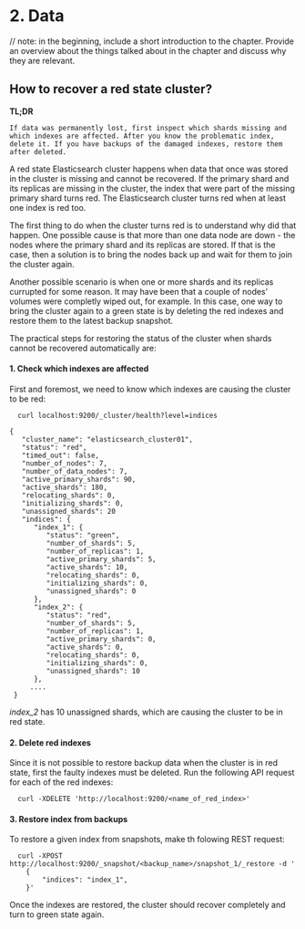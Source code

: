 # 2. Data

// note: in the beginning, include a short introduction to the chapter. Provide an overview about the things talked about in the chapter and discuss why they are relevant.


## How to recover a red state cluster?

**TL;DR**
```
If data was permanently lost, first inspect which shards missing and which indexes are affected. After you know the problematic index, delete it. If you have backups of the damaged indexes, restore them after deleted.
```

A red state Elasticsearch cluster happens when data that once was stored in the cluster is missing and cannot be recovered. If the primary shard and its replicas are missing in the cluster, the index that were part of the missing primary shard turns red. The Elasticsearch cluster turns red when at least one index is red too.

The first thing to do when the cluster turns red is to understand why did that happen. One possible cause is that more than one data node are down - the nodes where the primary shard and its replicas are stored. If that is the case, then a solution is to bring the nodes back up and wait for them to join the cluster again.

Another possible scenario is when one or more shards and its replicas currupted for some reason. It may have been that a couple of nodes' volumes were completly wiped out, for example. In this case, one way to bring the cluster again to a green state is by deleting the red indexes and restore them to the latest backup snapshot.

The practical steps for restoring the status of the cluster when shards cannot be recovered automatically are:

#### 1. Check which indexes are affected

First and foremost, we need to know which indexes are causing the cluster to be red:

```
  curl localhost:9200/_cluster/health?level=indices
```

```
{
   "cluster_name": "elasticsearch_cluster01",
   "status": "red",
   "timed_out": false,
   "number_of_nodes": 7,
   "number_of_data_nodes": 7,
   "active_primary_shards": 90,
   "active_shards": 180,
   "relocating_shards": 0,
   "initializing_shards": 0,
   "unassigned_shards": 20
   "indices": {
      "index_1": {
         "status": "green",
         "number_of_shards": 5,
         "number_of_replicas": 1,
         "active_primary_shards": 5,
         "active_shards": 10,
         "relocating_shards": 0,
         "initializing_shards": 0,
         "unassigned_shards": 0
      },
      "index_2": {
         "status": "red", 
         "number_of_shards": 5,
         "number_of_replicas": 1,
         "active_primary_shards": 0,
         "active_shards": 0,
         "relocating_shards": 0,
         "initializing_shards": 0,
         "unassigned_shards": 10 
      },
     ....
 }
```

*index_2* has 10 unassigned shards, which are causing the cluster to be in red state. 


#### 2. Delete red indexes

Since it is not possible to restore backup data when the cluster is in red state, first the faulty indexes must be deleted. Run the following API request for each of the red indexes:

```
  curl -XDELETE 'http://localhost:9200/<name_of_red_index>'

```

#### 3. Restore index from backups

To restore a given index from snapshots, make th folowing REST request:

```
  curl -XPOST http://localhost:9200/_snapshot/<backup_name>/snapshot_1/_restore -d '
	{
    	"indices": "index_1", 
	}'
```


Once the indexes are restored, the cluster should recover completely and turn to green state again.
